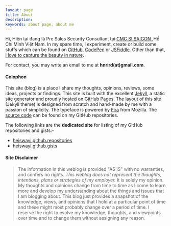 ```yaml
---
layout: page
title: About
description: 
keywords: about page, about me
---
```


Hi, Hiện tại đang là Pre Sales Security Consultant tại [CMC SI SAIGON ](http://www.cmcsisg.vn/),Hồ Chí Minh Việt Nam. In my spare time, I experiment, create or build some stuffs which can be found on [GitHub](http://github.com/heiswayi), [CodePen](http://codepen.io/heiswayi/) or [JSFiddle](http://jsfiddle.net/user/heiswayi/). Other than that, [I love to capture the beauty in nature](http://heiswayi.nrird.com/).

For contact, you may write an email to me at **hnrird(at)gmail.com**.

#### Colophon

This site (blog) is a place I share my thoughts, opinions, reviews, some ideas, projects or findings. This site is built with the excellent [Jekyll](http://jekyllrb.com), a static site generator and proudly hosted on [GitHub Pages](https://pages.github.com/). The layout of this site (Jekyll theme) is designed from scratch and hand-made by me with a passion of simplicity. The typeface is powered by [Fira](https://github.com/mozilla/Fira) from Mozilla. The [source code](http://github.com/heiswayi/heiswayi.github.io) can be found on my GitHub repositories.

The following links are the **dedicated site** for listing of my GitHub repositories and gists:-

- [heiswayi.github.repositories](http://heiswayi.github.io/my-repos/)
- [heiswayi.github.gists](http://heiswayi.github.io/my-gists/)

#### Site Disclaimer

> The information in this weblog is provided "AS IS" with no warranties, and confers no rights. *This weblog does not represent the thoughts, intentions, plans or strategies of my employer.* It is solely my opinion. My thoughts and opinions change from time to time as I come to learn more and develop my understanding about the things and issues that I am blogging about. This blog just provides a snapshot of the knowledge, views, and opinions that I hold at a particular point of time and these might most probably change over a period of time. I reserve the right to evolve my knowledge, thoughts, and viewpoints over time and to change them without assigning any reason.
